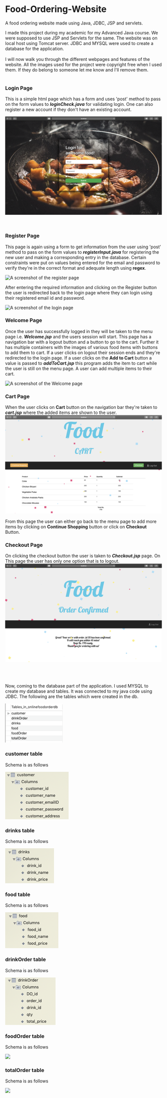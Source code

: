# Food-Ordering-Website
A food ordering website made using Java, JDBC, JSP and servlets.

I made this project during my academic for my Advanced Java course. We were supposed to use JSP and Servlets for the same.
The website was on local host using Tomcat server. JDBC and MYSQL were used to create a database for the application.
<br>
<br>
I will now walk you through the different webpages and features of the website.
All the images used for the project were copyright free when I used them. If they do belong to someone let me know and I'll remove them.
<br>
<br>
### Login Page
This is a simple html page which has a form and uses 'post' method to pass on the form values to ***loginCheck.java*** for validating login.
One can also register a new account if they don't have an existing account.

![A screenshot of the login page](screen_shots/Screenshot%202019-05-29%20at%2012.08.00%20PM.png)

<br>

### Register Page
This page is again using a form to get information from the user using 'post' method to pass on the form values to ***registerInput.java*** for registering the new user and making a corresponding entry in the database. Certain constraints were put on values being entered for the email and password to verify they're in the correct format and adequate length using **regex**. 

![A screenshot of the register page](screen_shots/Screenshot%202019-05-30%20at%2012.13.34%20PM.png)

After entering the required information and clicking on the Register button the user is redirected back to the login page where they can login using their registered email id and password.

![A screenshot of the login page](screen_shots/Screenshot%202019-05-30%20at%2012.14.17%20PM.png)

### Welcome Page
Once the user has successfully logged in they will be taken to the menu page i.e. ***Welcome.jsp*** and the users session will start. This page has a navigation bar with a logout button and a button to go to the cart.
Further it has multiple containers with the images of various food items with buttons to add them to cart. If a user clicks on logout their session ends and they're redirected to the login page.
If a user clicks on the **Add to Cart** button a value is passed to ***addToCart.jsp*** this program adds the item to cart while the user is still on the menu page. A user can add multiple items to their cart.

![A screenshot of the Welcome page](screen_shots/2019-05-30%2013.02.58.gif)

### Cart Page
When the user clicks on **Cart** button on the navigation bar they're taken to ***cart.jsp*** where the added items are shown to the user.
![A screenshot of the Cart page](screen_shots/Screenshot%202019-05-30%20at%201.05.27%20PM.png)

From this page the user can either go back to the menu page to add more items by clicking on **Continue Shopping** button or click on **Checkout** Button. 
### Checkout Page
On clicking the checkout button the user is taken to ***Checkout.jsp*** page. On This page the user has only one option that is to logout.
![A screenshot of the Checkout page](screen_shots/Screenshot%202019-05-30%20at%201.05.39%20PM.png)

<br>
<br>
<br>
Now, coming to the database part of the application. I used MYSQL to create my database and tables. It was connected to my java code using JDBC.
The following are the tables which were created in the db.

![](screen_shots/Screenshot%202019-05-30%20at%2010.12.05%20PM.png)

### customer table
Schema is as follows

![](screen_shots/Screenshot%202019-05-30%20at%2010.20.37%20PM.png)

### drinks table
Schema is as follows

![](screen_shots/Screenshot%202019-05-30%20at%2010.21.38%20PM.png)

### food table
Schema is as follows

![](screen_shots/Screenshot%202019-05-30%20at%2010.21.48%20PM.png)

### drinkOrder table
Schema is as follows

![](screen_shots/Screenshot%202019-05-30%20at%2010.21.23%20PM.png)

### foodOrder table
Schema is as follows

![](screen_shots/Screenshot%202019-05-30%20at%2010.21.57%20PM.png)

### totalOrder table
Schema is as follows

![](screen_shots/Screenshot%202019-05-30%20at%2010.22.08%20PM.png)

